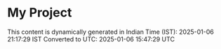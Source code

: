 # My Project

This content is dynamically generated in Indian Time (IST): 2025-01-06 21:17:29 IST
Converted to UTC: 2025-01-06 15:47:29 UTC
